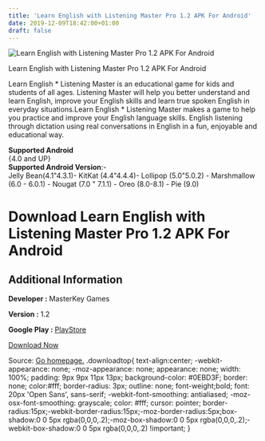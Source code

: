 ```yaml
---
title: 'Learn English with Listening Master Pro 1.2 APK For Android'
date: 2019-12-09T18:42:00+01:00
draft: false
---
```


![Learn English with Listening Master Pro 1.2 APK For Android](https://i0.wp.com/apkhome.net/wp-content/uploads/2019/12/Learn-English-with-Listening-Master-Pro-1.2.png "Learn English with Listening Master Pro 1.2 APK For Android")

  

Learn English with Listening Master Pro 1.2 APK For Android

Learn English \* Listening Master is an educational game for kids and students of all ages. Listening Master will help you better understand and learn English, improve your English skills and learn true spoken English in everyday situations.Learn English \* Listening Master makes a game to help you practice and improve your English language skills. English listening through dictation using real conversations in English in a fun, enjoyable and educational way.

**Supported Android**  
{4.0 and UP}  
**Supported Android Version**:-  
Jelly Bean(4.1"4.3.1)- KitKat (4.4"4.4.4)- Lollipop (5.0"5.0.2) - Marshmallow (6.0 - 6.0.1) - Nougat (7.0 " 7.1.1) - Oreo (8.0-8.1) - Pie (9.0)

Download Learn English with Listening Master Pro 1.2 APK For Android
====================================================================

Additional Information
----------------------

**Developer :** MasterKey Games

**Version :** 1.2

**Google Play :** [PlayStore](https://play.google.com/store/apps/details?id=com.masterkeygames.listeningmasterpro)

  

[Download Now](https://store4app.co/post/learn-english-with-listening-master-pro-1-2-apk-for-android_1575910059)

  
Source: [Go homepage.](https://store4app.co/post/learn-english-with-listening-master-pro-1-2-apk-for-android_1575910059) .downloadtop{ text-align:center; -webkit-appearance: none; -moz-appearance: none; appearance: none; width: 100%; padding: 9px 9px 11px 13px; background-color: #0EBD3F; border: none; color:#fff; border-radius: 3px; outline: none; font-weight;bold; font: 20px 'Open Sans', sans-serif; -webkit-font-smoothing: antialiased; -moz-osx-font-smoothing: grayscale; color: #fff; cursor: pointer; border-radius:15px;-webkit-border-radius:15px;-moz-border-radius:5px;box-shadow:0 0 5px rgba(0,0,0,.2);-moz-box-shadow:0 0 5px rgba(0,0,0,.2);-webkit-box-shadow:0 0 5px rgba(0,0,0,.2) !important; }